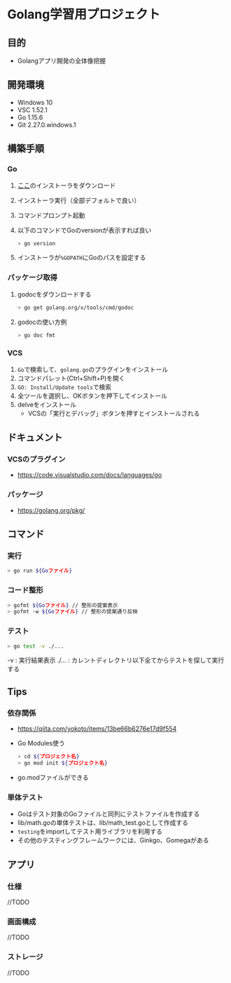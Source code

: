 # Golang学習用プロジェクト

## 目的

* Golangアプリ開発の全体像把握

## 開発環境

* Windows 10
* VSC 1.52.1
* Go 1.15.6
* Git 2.27.0.windows.1

## 構築手順

### Go

1. [ここ](https://golang.org/dl/)のインストーラをダウンロード
2. インストーラ実行（全部デフォルトで良い）
3. コマンドプロンプト起動
4. 以下のコマンドでGoのversionが表示すれば良い

    ```sh
    > go version
    ```

5. インストーラが`%GOPATH`にGoのパスを設定する

### パッケージ取得

1. godocをダウンロードする

    ```sh
    > go get golang.org/x/tools/cmd/godoc
    ```

2. godocの使い方例

    ```sh
    > go doc fmt
    ```

### VCS

1. `Go`で検索して、`golang.go`のプラグインをインストール
2. コマンドパレット(Ctrl+Shift+P)を開く
3. `GO: Install/Update tools`で検索
4. 全ツールを選択し、OKボタンを押下してインストール
5. delveをインストール
   * VCSの「実行とデバッグ」ボタンを押すとインストールされる

## ドキュメント

### VCSのプラグイン

* <https://code.visualstudio.com/docs/languages/go>

### パッケージ

* <https://golang.org/pkg/>

## コマンド

### 実行

```sh
> go run ${Goファイル}
```

### コード整形

```sh
> gofmt ${Goファイル} // 整形の提案表示
> gofmt -w ${Goファイル} // 整形の提案通り反映
```

### テスト

```sh
> go test -v ./...
```

-v : 実行結果表示
./... : カレントディレクトリ以下全てからテストを探して実行する

## Tips

### 依存関係

* <https://qiita.com/yokoto/items/13be66b6276e17d9f554>
* Go Modules使う

  ```sh
  > cd ${プロジェクト名}
  > go mod init ${プロジェクト名}
  ```

* go.modファイルができる

### 単体テスト

* Goはテスト対象のGoファイルと同列にテストファイルを作成する
* lib/math.goの単体テストは、lib/math_test.goとして作成する
* `testing`をimportしてテスト用ライブラリを利用する
* その他のテスティングフレームワークには、Ginkgo、Gomegaがある

## アプリ

### 仕様

//TODO

### 画面構成

//TODO

### ストレージ

//TODO
